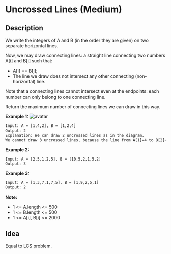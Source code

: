# Uncrossed Lines (Medium)

## Description

We write the integers of A and B (in the order they are given) on two separate horizontal lines.

Now, we may draw connecting lines: a straight line connecting two numbers A[i] and B[j] such that:

- A[i] == B[j];
- The line we draw does not intersect any other connecting (non-horizontal) line.

Note that a connecting lines cannot intersect even at the endpoints: each number can only belong to one connecting line.

Return the maximum number of connecting lines we can draw in this way.

**Example 1:**
![avatar](https://assets.leetcode.com/uploads/2019/04/26/142.png)

```html
Input: A = [1,4,2], B = [1,2,4]
Output: 2
Explanation: We can draw 2 uncrossed lines as in the diagram.
We cannot draw 3 uncrossed lines, because the line from A[1]=4 to B[2]=4 will intersect the line from A[2]=2 to B[1]=2.
```

**Example 2:**

```html
Input: A = [2,5,1,2,5], B = [10,5,2,1,5,2]
Output: 3
```

**Example 3:**

```html
Input: A = [1,3,7,1,7,5], B = [1,9,2,5,1]
Output: 2
```

**Note:**

- 1 <= A.length <= 500
- 1 <= B.length <= 500
- 1 <= A[i], B[i] <= 2000

## Idea

Equal to LCS problem.
